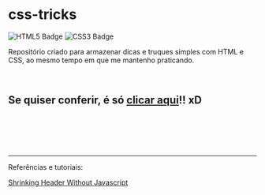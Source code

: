 # css-tricks

![HTML5 Badge](https://img.shields.io/badge/HTML5-informational?style=flat&logo=HTML5&logoColor=white&color=E85A26)
![CSS3 Badge](https://img.shields.io/badge/CSS3-informational?style=flat&logo=CSS3&logoColor=white&color=3E95CF)


Repositório criado para armazenar dicas e truques simples com HTML e CSS, ao mesmo tempo em que me mantenho praticando.

<br/>

## Se quiser conferir, é só [clicar aqui](https://wesraiuga.github.io/css-tricks/)!! xD

<br/><br/><br/><br/>

<hr/>

Referências e tutoriais:

[Shrinking Header Without Javascript](https://css-tricks.com/how-to-create-a-shrinking-header-on-scroll-without-javascript/)